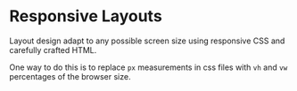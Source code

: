 # Responsive Layouts 
Layout design adapt to any possible screen size using responsive CSS and carefully crafted HTML.

One way to do this is to replace `px` measurements in css files with `vh` and `vw` percentages of the browser size. 


